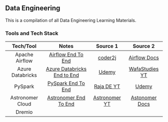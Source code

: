 ## Data Engineering

This is a compilation of all Data Engineering Learning Materials.

### Tools and Tech Stack

| **Tech/Tool** | **Notes** | **Source 1** | **Source 2** |
| :---:   | :---: | :---: | :---:
| Apache Airflow | [Airflow End To End](https://github.com/vedanthv/data-engg/blob/main/airflow/airflow.md)|[coder2j](https://www.youtube.com/playlistlist=PLwFJcsJ61oujAqYpMp1kdUBcPG0sE0QMT)|[Airflow Docs](https://airflow.apache.org/docs/apache-airflow/stable/index.html)
| Azure Databricks | [Azure Databricks End to End](https://github.com/vedanthv/data-engg/blob/main/databricks/databricks.md)|[Udemy](https://www.udemy.com/course/azure-databricks-spark-core-for-data-engineers/)|[WafaStudies YT](https://www.youtube.com/playlist?list=PLMWaZteqtEaKi4WAePWtCSQCfQpvBT2U1)
| PySpark | [PySpark End To End](https://github.com/vedanthv/data-engg/blob/main/pyspark/pyspark.md)|[Raja DE YT](https://www.youtube.com/playlist?list=PLgPb8HXOGtsQeiFz1y9dcLuXjRh8teQtw)|[Udemy](https://www.udemy.com/course/apache-spark-programming-in-python-for-beginners/)
| Astronomer Cloud | [Astronomer End To End](https://github.com/vedanthv/data-engg/blob/main/astronomer/astronomer.md)|[Astronomer YT](https://www.youtube.com/playlist?list=PLCi-q9vYo4x8VdC1vCiIdjtMXIJB5G5YM)|[Astonomer Docs](https://docs.astronomer.io/astro/cli/overview)
| Dremio |||





